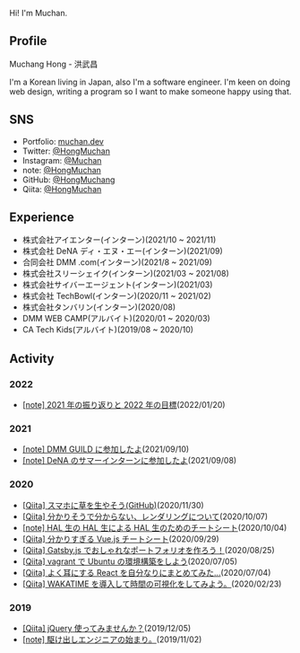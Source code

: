Hi! I'm Muchan.

## Profile

Muchang Hong - 洪武昌

I'm a Korean living in Japan, also I'm a software engineer.
I'm keen on doing web design, writing a program so I want to make someone happy using that.

## SNS

- Portfolio: [muchan.dev](https://muchan.dev)
- Twitter: [@HongMuchan](https://twitter.com/HongMuchan)
- Instagram: [@Muchan](https://www.instagram.com/___24muchan/)
- note: [@HongMuchan](https://note.com/muchang0824)
- GitHub: [@HongMuchang](https://github.com/HongMuchang)
- Qiita: [@HongMuchan](https://qiita.com/HongMuchan)

## Experience

- 株式会社アイエンター(インターン)(2021/10 ~ 2021/11)
- 株式会社 DeNA ディ・エヌ・エー(インターン)(2021/09)
- 合同会社 DMM .com(インターン)(2021/8 ~ 2021/09)
- 株式会社スリーシェイク(インターン)(2021/03 ~ 2021/08)
- 株式会社サイバーエージェント(インターン)(2021/03)
- 株式会社 TechBowl(インターン)(2020/11 ~ 2021/02)
- 株式会社タンバリン(インターン)(2020/08)
- DMM WEB CAMP(アルバイト)(2020/01 ~ 2020/03)
- CA Tech Kids(アルバイト)(2019/08 ~ 2020/10)

## Activity

### 2022

- [[note] 2021 年の振り返りと 2022 年の目標](https://note.com/muchang0824/n/na73d1d24b507)(2022/01/20)

### 2021

- [[note] DMM GUILD に参加したよ](https://note.com/muchang0824/n/n6a1cdb0d0d02)(2021/09/10)
- [[note] DeNA のサマーインターンに参加したよ](https://note.com/muchang0824/n/n7c9975081d35)(2021/09/08)

### 2020

- [[Qiita] スマホに草を生やそう(GitHub)](https://qiita.com/HongMuchan/items/81f8bde441fec58a7690)(2020/11/30)
- [[Qiita] 分かりそうで分からない、レンダリングについて](https://qiita.com/HongMuchan/items/9d8731123687aa976228)(2020/10/07)
- [[note] HAL 生の HAL 生による HAL 生のためのチートシート](https://note.com/muchang0824/n/n8addbaa7d58c)(2020/10/04)
- [[Qiita] 分かりすぎる Vue.js チートシート](https://qiita.com/HongMuchan/items/d91a0f6f520d58e62e1b)(2020/09/29)
- [[Qiita] Gatsby.js でおしゃれなポートフォリオを作ろう！](https://qiita.com/HongMuchan/items/96854cb6f025e972c969)(2020/08/25)
- [[Qiita] vagrant で Ubuntu の環境構築をしよう](https://qiita.com/HongMuchan/items/eb6f14cb4f9a74782e57)(2020/07/05)
- [[Qiita] よく耳にする React を自分なりにまとめてみた...](https://qiita.com/HongMuchan/items/7bca179a0cfb33cbe206)(2020/07/04)
- [[Qiita] WAKATIME を導入して時間の可視化をしてみよう。](https://qiita.com/HongMuchan/items/360c310a1b9c8658de0b)(2020/02/23)

### 2019

- [[Qiita] jQuery 使ってみませんか？](https://qiita.com/HongMuchan/items/704b3f99b0cec9569781)(2019/12/05)
- [[note] 駆け出しエンジニアの始まり。](https://note.com/muchang0824/n/nd5ace44ca7e4)(2019/11/02)

